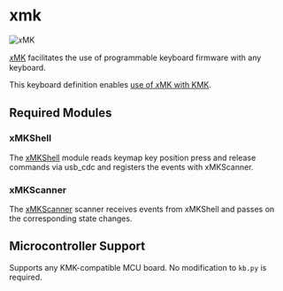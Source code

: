 <!-- Copyright 2023 Manna Harbour -->
<!-- github.com/manna-harbour/xmk -->

# xmk

![𝑥MK](https://github.com/manna-harbour/xmk/blob/main/docs/images/xmk-banner.jpg)

[𝑥MK](https://github.com/manna-harbour/xmk) facilitates the use of programmable keyboard firmware with any keyboard.

This keyboard definition enables [use of 𝑥MK with KMK](https://github.com/manna-harbour/xmk#kmk).

## Required Modules

### xMKShell

The [xMKShell](/kmk/modules/xmk_shell.py) module reads keymap key position press and release commands via usb_cdc and registers the events with xMKScanner.

### xMKScanner

The [xMKScanner](/kmk/scanners/xmk_scanner.py) scanner receives events from xMKShell and passes on the corresponding state changes.

## Microcontroller Support
Supports any KMK-compatible MCU board. No modification to `kb.py` is required.

